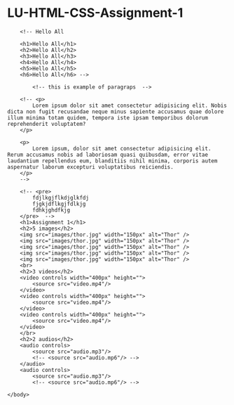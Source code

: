 # LU-HTML-CSS-Assignment-1
<!DOCTYPE html>
<html>
    <head>
        <title>Fake Google</title>
        <link rel="favicon" href="https://freepngimg.com/thumb/avengers/24591-2-avengers.png">
    </head>
    <body>

        <!-- Hello All

        <h1>Hello All</h1>
        <h2>Hello All</h2>
        <h3>Hello All</h3>
        <h4>Hello All</h4>
        <h5>Hello All</h5>
        <h6>Hello All</h6> -->

            <!-- this is example of paragraps  -->

        <!-- <p>
            Lorem ipsum dolor sit amet consectetur adipisicing elit. Nobis dicta non fugit recusandae neque minus sapiente accusamus quae dolore illum minima totam quidem, tempora iste ipsam temporibus dolorum reprehenderit voluptatem?
        </p>

        <p>
            Lorem ipsum, dolor sit amet consectetur adipisicing elit. Rerum accusamus nobis ad laboriosam quasi quibusdam, error vitae laudantium repellendus eum, blanditiis nihil minima, corporis autem aspernatur laborum excepturi voluptatibus reiciendis.
        </p>
        -->

        <!-- <pre>
            fdjlkgjflkdjglkfdj
            fjgkjdflkgjfdlkjg
            fdhkjghdfkjg
        </pre>  -->
        <h1>Assignment 1</h1>
        <h2>5 images</h2>
        <img src="images/thor.jpg" width="150px" alt="Thor" />
        <img src="images/thor.jpg" width="150px" alt="Thor" />
        <img src="images/thor.jpg" width="150px" alt="Thor" />
        <img src="images/thor.jpg" width="150px" alt="Thor" />
        <img src="images/thor.jpg" width="150px" alt="Thor" />
        <br>
        <h2>3 videos</h2>
        <video controls width="400px" height="">
            <source src="video.mp4"/>
        </video>
        <video controls width="400px" height="">
            <source src="video.mp4"/>
        </video>
        <video controls width="400px" height="">
            <source src="video.mp4"/>
        </video>
        </br>
        <h2>2 audios</h2>
        <audio controls>
            <source src="audio.mp3"/>
            <!-- <source src="audio.mp6"/> -->
        </audio>
        <audio controls>
            <source src="audio.mp3"/>
            <!-- <source src="audio.mp6"/> -->
        
    </body>
</html>
